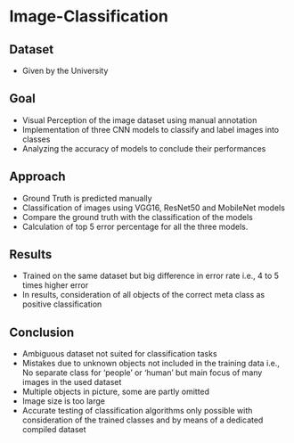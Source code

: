 # Image-Classification

## Dataset
  - Given by the University

## Goal

  - Visual Perception of the image dataset using manual
  annotation
  - Implementation of three CNN models to classify and
  label images into classes
  - Analyzing the accuracy of models to conclude their
  performances
  
## Approach

  - Ground Truth is predicted manually
  - Classification of images using VGG16, ResNet50
and MobileNet models
  - Compare the ground truth with the classification of
the models
  - Calculation of top 5 error percentage for all the
three models.

## Results

  - Trained on the same dataset but big difference in
error rate i.e., 4 to 5 times higher error
  - In results, consideration of all objects of the correct
meta class as positive classification

## Conclusion

  - Ambiguous dataset not suited for classification tasks
  - Mistakes due to unknown objects not included in the
training data i.e., No separate class for ‘people’ or ‘human’ but
main focus of many images in the used dataset
  - Multiple objects in picture, some are partly omitted
  - Image size is too large
  - Accurate testing of classification algorithms only
possible with consideration of the trained classes and
by means of a dedicated compiled dataset

